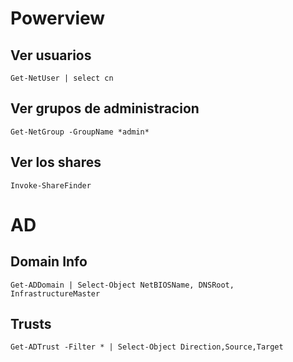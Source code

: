 # Powerview
## Ver usuarios
```
Get-NetUser | select cn
```
## Ver grupos de administracion
```
Get-NetGroup -GroupName *admin*
```
## Ver los shares
```
Invoke-ShareFinder
```
# AD
## Domain Info
```
Get-ADDomain | Select-Object NetBIOSName, DNSRoot, InfrastructureMaster
```
## Trusts
```
Get-ADTrust -Filter * | Select-Object Direction,Source,Target
```
